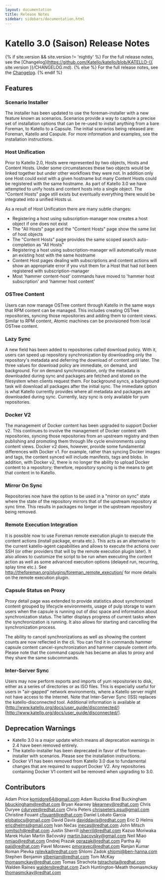 ```yaml
---
layout: documentation
title: Release Notes
sidebar: sidebars/documentation.html
---
```


# Katello 3.0 (Saison) Release Notes

{% if site.version && site.version != 'nightly' %}
For the full release notes, see the [Changelog](https://github.com/Katello/katello/blob/KATELLO-{{ site.version }}/CHANGELOG.md).
{% else %}
For the full release notes, see the [Changelog](https://github.com/Katello/katello/blob/master/CHANGELOG.md).
{% endif %}

## Features

### Scenario Installer

The installer has been updated to use the foreman-installer with a new feature known as scenarios. Scenarios provide a way to capture a precise set of installation options that can be re-used to install anything from a bare Foreman, to Katello to a Capsule. The initial scenarios being released are: Foreman, Katello and Caspule. For more information and examples, see the installation instructions.

### Host Unification

Prior to Katello 2.0, Hosts were represented by two objects, Hosts and Content Hosts. Under some circumstances these two objects would be linked together but under other workflows they were not. In addition only one Host could exist with a given hostname but many Content Hosts could be registered with the same hostname. As part of Katello 3.0 we have attempted to unify hosts and content hosts into a single object. The "Content Hosts" page still exists but eventually everything there would be integrated into a unified Hosts ui.

As a result of Host Unification there are many subtle changes:

 * Registering a host using subscription-manager now creates a host object if one does not exist
 * The "All Hosts" page and the "Content Hosts" page show the same list of host objects
 * The "Content Hosts" page provides the same scoped search auto-completion as "All Hosts"
 * Registering a host using subscription-manager will automatically reuse an existing host with the same hostname
 * Content Host pages dealing with subscriptions and content actions will show an appropriate error if you visit them for a Host that had not been registered with subscription-manager
 * Most 'hammer content-host' commands have moved to 'hammer host subscription' and 'hammer host content'

### OSTree Content

Users can now manage OSTree content through Katello in the same ways that RPM content can be managed. This includes creating OSTree repositories, syncing those repositories and adding them to content views. Similar to RPM content, Atomic machines can be provisioned from local OSTree content. 

### Lazy Sync

A new field has been added to repositories called download policy. With it, users can speed up repository synchronization by downloading only the repository's metadata and deferring the download of content until later. The three values for download policy are immediate, on demand, and background. For on demand synchronization, only the metadata is downloaded during sync and packages are fetched and stored on the filesystem when clients request them. For background syncs, a background task will download all packages after the initial sync. The immediate option is what Katello currently provides where all metadata and packages are downloaded during sync. Currently, lazy sync is only available for yum repositories.

### Docker V2

The management of Docker content has been upgraded to support Docker v2. This continues to involve the management of Docker content with repositories, syncing those repositories from an upstream registry and then publishing and promoting them through life cycle environments using content views. Docker v2 does, however, provide some fundamental differences with Docker v1. For example, rather than syncing Docker images and tags, the content synced will include manifests, tags and blobs. In addition, with Docker v2, there is no longer the ability to upload Docker content to a repository; therefore, repository syncing is the means to get that content in to Katello.

### Mirror On Sync

Repositories now have the option to be used in a "mirror on sync" state where the state of the repository mirrors that of the upstream repository at sync time. This results in packages no longer in the upstream repository being removed.

### Remote Execution Integration

It is possible now to use Foreman remote execution plugin to execute the content actions
(install package, errata etc.). This acts as an alternative to the current katello-agent capabilities
and allows to execute the actions over SSH (or other providers that will by the remote execution
plugin later). It also allows to customize the script to be run when executing the content action
as well as some advanced execution options (delayed run, recurring, splay time etc.).
See http://theforeman.org/plugins/foreman_remote_execution/ for more details on the remote execution plugin.

### Capsule Status on Proxy

Proxy detail page was extended to provide statistics about synchronized content grouped by lifecycle environments, usage of pulp storage to warn users when the capsule is running out of disc space and information about synchronization status. The latter displays progress of current tasks when the synchronization is running. It also allows for starting and cancelling the synchronization process.

The ability to cancel synchronizations as well as showing the content counts are now reflected in the cli. You can find it in commands hammer capsule content cancel-synchronization and hammer capsule content info. Please note that the command capsule has became an alias to proxy and they share the same subcommands.

### Inter-Server Sync

Users may now perform exports and imports of yum repositories to disk, either as a series of directories or as ISO files. This is especially useful for users in "air-gapped" network environments, where a Katello server might not have access to the Internet. Note that Inter-Server Sync (ISS) replaces the katello-disconnected tool. Additional information is available at (http://www.katello.org/docs/user_guide/disconnected/)[http://www.katello.org/docs/user_guide/disconnected/].

### 

## Deprecation Warnings

 * Katello 3.0 is a major update which means all deprecation warnings in 2.4 have been removed entirely.
 * The katello-installer has been deprecated in favor of the foreman-installer with scenarios. Please see the installation instructions.
 * Docker V1 has been removed from Katello 3.0 due to fundamental changes that are required to support Docker V2. Any repositories containing Docker V1 content will be removed when upgrading to 3.0.

## Contributors

Adam Price <komidore64@gmail.com>
Adam Ruzicka
Brad Buckingham <bbuckingham@redhat.com>
Bryan Kearney <bkearney@redhat.com>
Chris Duryee <cduryee@redhat.com>
Chris Peters <chrispeters.psu@gmail.com>
Christine Fouant <cfouant@redhat.com>
Daniel Lobato García <elobatocs@gmail.com>
David Davis <daviddavis@redhat.com>
Eric D Helms <ericdhelms@gmail.com>
Ivan Nečas <inecas@redhat.com>
John Mitsch <jomitsch@redhat.com>
Justin Sherrill <jsherril@redhat.com>
Kazuo Moriwaka
Marek Hulan
Martin Bačovský <martin.bacovsky@gmail.com>
Neil Miao <nmiao@redhat.com>
Ondrej Prazak <oprazak@redhat.com>
Partha Aji <paji@redhat.com>
Pavel Moravec <pmoravec@redhat.com>
Ranjan Kumar
Roman Plevka <rplevka@redhat.com>
Shlomi Zadok <shlomi@ben-hanna.com>
Stephen Benjamin <stbenjam@redhat.com>
Tom McKay <thomasmckay@redhat.com>
Tomas Strachota <tstrachota@redhat.com>
Walden Raines <walden@redhat.com>
Zach Huntington-Meath
thomasmckay <thomasmckay@redhat.com>
